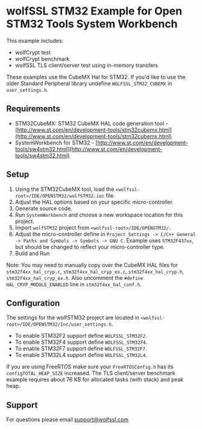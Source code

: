 # wolfSSL STM32 Example for Open STM32 Tools System Workbench

This example includes:

* wolfCrypt test
* wolfCrypt benchmark
* wolfSSL TLS client/server test using in-memory transfers

These examples use the CubeMX Hal for STM32. If you'd like to use the older Standard Peripheral library undefine `WOLFSSL_STM32_CUBEMX` in `user_settings.h`.

## Requirements

* STM32CubeMX: STM32 CubeMX HAL code generation tool - [http://www.st.com/en/development-tools/stm32cubemx.html](http://www.st.com/en/development-tools/stm32cubemx.html)
* SystemWorkbench for STM32 - [http://www.st.com/en/development-tools/sw4stm32.html](http://www.st.com/en/development-tools/sw4stm32.html)

## Setup

1. Using the STM32CubeMX tool, load the `<wolfssl-root>/IDE/OPENSTM32/wolfSTM32.ioc` file.
2. Adjust the HAL options based on your specific micro-controller.
3. Generate source code.
4. Run `SystemWorkbench` and choose a new workspace location for this project.
5. Import `wolfSTM32` project from `<wolfssl-root>/IDE/OPENSTM32/`.
6. Adjust the micro-controller define in `Project Settings -> C/C++ General -> Paths and Symbols -> Symbols -> GNU C`. Example uses `STM32F437xx`, but should be changed to reflect your micro-controller type.
7. Build and Run

Note: You may need to manually copy over the CubeMX HAL files for `stm32f4xx_hal_cryp.c`, `stm32f4xx_hal_cryp_ex.c`, `stm32f4xx_hal_cryp.h`, `stm32f4xx_hal_cryp_ex.h`. Also uncomment the `#define HAL_CRYP_MODULE_ENABLED` line in `stm32f4xx_hal_conf.h`.

## Configuration

The settings for the wolfSTM32 project are located in `<wolfssl-root>/IDE/OPENSTM32/Inc/user_settings.h`.

* To enable STM32F2 support define `WOLFSSL_STM32F2`.
* To enable STM32F4 support define `WOLFSSL_STM32F4`.
* To enable STM32F7 support define `WOLFSSL_STM32F7`.
* To enable STM32L4 support define `WOLFSSL_STM32L4`.

If you are using FreeRTOS make sure your `FreeRTOSConfig.h` has its `configTOTAL_HEAP_SIZE` increased. The TLS client/server benchmark example requires about 76 KB for allocated tasks (with stack) and peak heap.

## Support

For questions please email [support@wolfssl.com](mailto:support@wolfssl.com)

